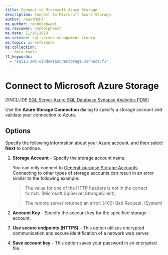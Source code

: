 ```yaml
---
title: Connect to Microsoft Azure Storage
description: Connect to Microsoft Azure Storage.
author: rwestMSFT
ms.author: randolphwest
ms.reviewer: randolphwest
ms.date: 11/16/2023
ms.service: sql-server-management-studio
ms.topic: ui-reference
ms.collection:
  - data-tools
f1_keywords:
  - "sql13.swb.windowsazurestorage.connect.f1"
---
```


# Connect to Microsoft Azure Storage

[!INCLUDE [SQL Server Azure SQL Database Synapse Analytics PDW](../includes/applies-to-version/sql-asdb-asdbmi-asa-pdw.md)]

Use the **Azure Storage Connection** dialog to specify a storage account and validate your connection to Azure.

## Options

Specify the following information about your Azure account, and then select **Next** to continue.

1. **Storage Account** - Specify the storage account name.

   You can only connect to [General-purpose Storage Accounts](/azure/storage/common/storage-introduction#azure-storage-services). Connecting to other types of storage accounts can result in an error similar to the following example:

   > The value for one of the HTTP headers is not in the correct format. (Microsoft.SqlServer.StorageClient).
   >  
   > The remote server returned an error: (400) Bad Request. (System)

1. **Account Key** - Specify the account key for the specified storage account.

1. **Use secure endpoints (HTTPS)** - This option utilizes encrypted communication and secure identification of a network web server.

1. **Save account key** - This option saves your password in an encrypted file.
